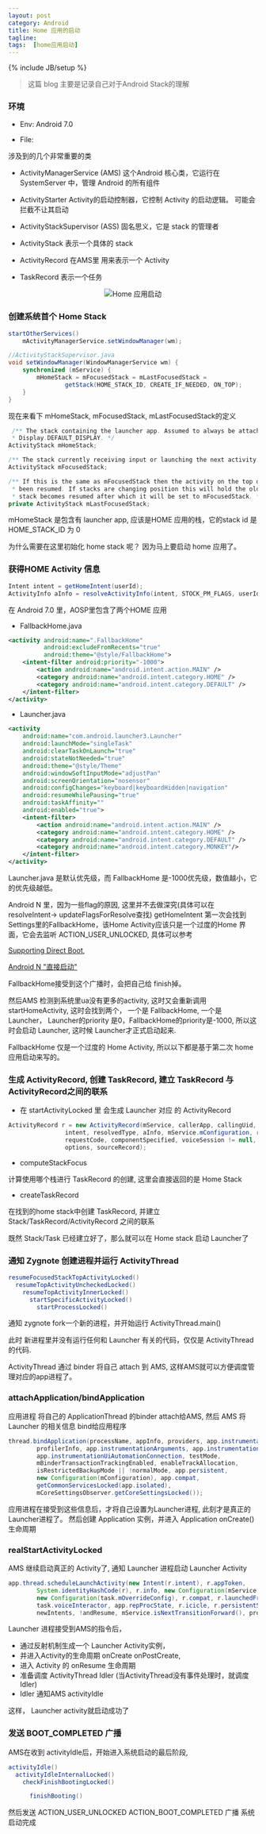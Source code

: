 ```yaml
---                                                                                                                             
layout: post
category: Android
title: Home 应用的启动
tagline:
tags:  [home应用启动]
---
```

{% include JB/setup %}

> 这篇 blog 主要是记录自己对于Android Stack的理解

### 环境

- Env: Android 7.0

- File:

涉及到的几个非常重要的类

- ActivityManagerService (AMS)
    这个Android 核心类，它运行在 SystemServer 中，管理 Android 的所有组件

- ActivityStarter
    Activity的启动控制器，它控制 Activity 的启动逻辑。 可能会拦截不让其启动

- ActivityStackSupervisor (ASS)
    固名思义，它是 stack 的管理者

- ActivityStack
    表示一个具体的 stack

- ActivityRecord
    在AMS里 用来表示一个 Activity

- TaskRecord
    表示一个任务

<div align="center">
    <img src="assets\images\android\AMS\home_starting.png"
     alt="Home 应用启动"/>
</div>		

### 创建系统首个 Home Stack

``` java
startOtherServices()
    mActivityManagerService.setWindowManager(wm);

//ActivityStackSupervisor.java
void setWindowManager(WindowManagerService wm) {
    synchronized (mService) {
        mHomeStack = mFocusedStack = mLastFocusedStack =
                getStack(HOME_STACK_ID, CREATE_IF_NEEDED, ON_TOP);
    }
}
```

 现在来看下  mHomeStack, mFocusedStack, mLastFocusedStack的定义

``` java
 /** The stack containing the launcher app. Assumed to always be attached to
 * Display.DEFAULT_DISPLAY. */
ActivityStack mHomeStack;

/** The stack currently receiving input or launching the next activity. */
ActivityStack mFocusedStack;

/** If this is the same as mFocusedStack then the activity on the top of the focused stack has
 * been resumed. If stacks are changing position this will hold the old stack until the new
 * stack becomes resumed after which it will be set to mFocusedStack. */
private ActivityStack mLastFocusedStack;
```

mHomeStack 是包含有 launcher app, 应该是HOME 应用的栈，它的stack id 是 HOME_STACK_ID 为 0

为什么需要在这里初始化 home stack 呢？
因为马上要启动 home 应用了。

### 获得HOME Activity 信息

``` java
Intent intent = getHomeIntent(userId);
ActivityInfo aInfo = resolveActivityInfo(intent, STOCK_PM_FLAGS, userId);
```

在 Android 7.0 里，AOSP里包含了两个HOME 应用

- FallbackHome.java

``` xml
<activity android:name=".FallbackHome"
          android:excludeFromRecents="true"
          android:theme="@style/FallbackHome">                                                                                                               
    <intent-filter android:priority="-1000">
        <action android:name="android.intent.action.MAIN" />
        <category android:name="android.intent.category.HOME" />
        <category android:name="android.intent.category.DEFAULT" />
    </intent-filter>
</activity>
```

- Launcher.java

```xml
<activity
    android:name="com.android.launcher3.Launcher"
    android:launchMode="singleTask"
    android:clearTaskOnLaunch="true"
    android:stateNotNeeded="true"
    android:theme="@style/Theme"
    android:windowSoftInputMode="adjustPan"
    android:screenOrientation="nosensor"
    android:configChanges="keyboard|keyboardHidden|navigation"
    android:resumeWhilePausing="true"
    android:taskAffinity=""                                                                                                                                  
    android:enabled="true">
    <intent-filter>
        <action android:name="android.intent.action.MAIN" />
        <category android:name="android.intent.category.HOME" />
        <category android:name="android.intent.category.DEFAULT" />
        <category android:name="android.intent.category.MONKEY"/>
    </intent-filter>
</activity>
```

Launcher.java 是默认优先级，而 FallbackHome 是-1000优先级，数值越小，它的优先级越低。

Android N 里，因为一些flag的原因, 这里并不去做深究(具体可以在 resolveIntent-> updateFlagsForResolve查找)
getHomeIntent 第一次会找到 Settings里的FallbackHome，该Home Activity应该只是一个过度的Home 界面，它会去监听
ACTION_USER_UNLOCKED, 具体可以参考

[Supporting Direct Boot](https://developer.android.com/training/articles/direct-boot.html),

[Android N "直接启动"](http://sanwen8.cn/p/1b4VO6X.html)

FallbackHome接受到这个广播时，会把自己给 finish掉。

然后AMS 检测到系统里ua没有更多的activity, 这时又会重新调用 startHomeActivity, 这时会找到两个，
一个是 FallbackHome, 一个是Launcher， Launcher的priority 是0，FallbackHome的priority是-1000,
所以这时会启动 Launcher, 这时候 Launcher才正式启动起来.

FallbackHome 仅是一个过度的 Home Activity, 所以以下都是基于第二次 home 应用启动来写的。

### 生成 ActivityRecord, 创建 TaskRecord, 建立 TaskRecord 与 ActivityRecord之间的联系

- 在 startActivityLocked 里 会生成 Launcher 对应 的 ActivityRecord

``` java
ActivityRecord r = new ActivityRecord(mService, callerApp, callingUid, callingPackage,
                intent, resolvedType, aInfo, mService.mConfiguration, resultRecord, resultWho,
                requestCode, componentSpecified, voiceSession != null, mSupervisor, container,
                options, sourceRecord);
```

- computeStackFocus

计算使用哪个栈进行 TaskRecord 的创建, 这里会直接返回的是 Home Stack

- createTaskRecord

在找到的home stack中创建 TaskRecord, 并建立 Stack/TaskRecord/ActivityRecord 之间的联系

既然 Stack/Task 已经建立好了，那么就可以在 Home stack 启动 Launcher了

### 通知 Zygnote 创建进程并运行 ActivityThread

``` java
resumeFocusedStackTopActivityLocked()
  resumeTopActivityUncheckedLocked()
    resumeTopActivityInnerLocked()
      startSpecificActivityLocked()
        startProcessLocked()
```

通知 zygnote fork一个新的进程，并开始运行 ActivityThread.main()

此时 新进程里并没有运行任何和 Launcher 有关的代码，仅仅是 ActivityThread 的代码.

ActivityThread 通过 binder 将自己 attach 到 AMS, 这样AMS就可以方便调度管理对应的app进程了。

### attachApplication/bindApplication

应用进程 将自己的 ApplicationThread 的binder attach给AMS, 然后 AMS 将Launcher 的相关信息
bind给应用程序

``` java
thread.bindApplication(processName, appInfo, providers, app.instrumentationClass,
        profilerInfo, app.instrumentationArguments, app.instrumentationWatcher,
        app.instrumentationUiAutomationConnection, testMode,
        mBinderTransactionTrackingEnabled, enableTrackAllocation,
        isRestrictedBackupMode || !normalMode, app.persistent,
        new Configuration(mConfiguration), app.compat,
        getCommonServicesLocked(app.isolated),
        mCoreSettingsObserver.getCoreSettingsLocked());
```

应用进程在接受到这些信息后，才将自己设置为Launcher进程, 此刻才是真正的 Launcher进程了。
然后创建 Application 实例，并进入 Application onCreate() 生命周期

### realStartActivityLocked

AMS 继续启动真正的 Activity了, 通知 Launcher 进程启动 Launcher Activity

``` java
app.thread.scheduleLaunchActivity(new Intent(r.intent), r.appToken,
        System.identityHashCode(r), r.info, new Configuration(mService.mConfiguration),
        new Configuration(task.mOverrideConfig), r.compat, r.launchedFromPackage,
        task.voiceInteractor, app.repProcState, r.icicle, r.persistentState, results,
        newIntents, !andResume, mService.isNextTransitionForward(), profilerInfo);
```

Launcher 进程接受到AMS的指令后，

- 通过反射机制生成一个 Launcher Activity实例，
- 并进入Activity的生命周期 onCreate onPostCreate,
- 进入 Activity 的 onResume 生命周期
- 准备调度 ActivityThread  Idler (当ActivityThread没有事件处理时，就调度 Idler)
- Idler 通知AMS activityIdle

这样， Launcher activity就启动成功了

### 发送 BOOT_COMPLETED 广播

AMS在收到 activityIdle后，开始进入系统启动的最后阶段,

``` java
activityIdle()
  activityIdleInternalLocked()
    checkFinishBootingLocked()

      finishBooting()
```

然后发送 ACTION_USER_UNLOCKED ACTION_BOOT_COMPLETED 广播
系统启动完成
